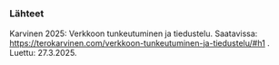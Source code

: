 #

### Lähteet

Karvinen 2025: Verkkoon tunkeutuminen ja tiedustelu. Saatavissa: https://terokarvinen.com/verkkoon-tunkeutuminen-ja-tiedustelu/#h1 . Luettu: 27.3.2025.
